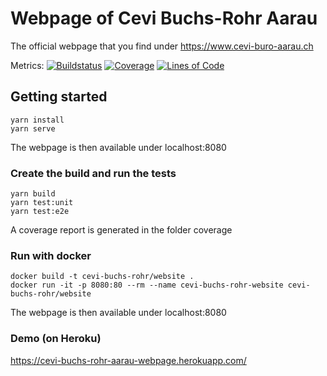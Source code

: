 # Webpage of Cevi Buchs-Rohr Aarau

The official webpage that you find under https://www.cevi-buro-aarau.ch

Metrics: 
[![Buildstatus](https://github.com/patrickuhlmann/cevi-buchs-rohr-aarau-website/workflows/Main/badge.svg)](https://github.com/patrickuhlmann/cevi-buchs-rohr-aarau-website/actions/workflows/main.yml)
[![Coverage](https://sonarcloud.io/api/project_badges/measure?project=cevi-buchs-rohr-aarau-website&metric=coverage)](https://sonarcloud.io/dashboard?id=linediff)
[![Lines of Code](https://sonarcloud.io/api/project_badges/measure?project=cevi-buchs-rohr-aarau-website&metric=ncloc)](https://sonarcloud.io/dashboard?id=linediff)



## Getting started
```
yarn install
yarn serve
```

The webpage is then available under localhost:8080

### Create the build and run the tests
```
yarn build
yarn test:unit
yarn test:e2e
```

A coverage report is generated in the folder coverage


### Run with docker

```
docker build -t cevi-buchs-rohr/website .
docker run -it -p 8080:80 --rm --name cevi-buchs-rohr-website cevi-buchs-rohr/website
```

The webpage is then available under localhost:8080

### Demo (on Heroku)

https://cevi-buchs-rohr-aarau-webpage.herokuapp.com/
